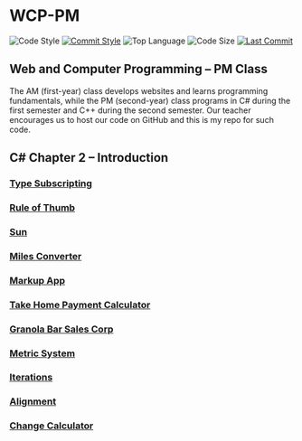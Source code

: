 # WCP-PM

![Code Style](https://img.shields.io/badge/code_style-VS_Code-blue.svg?style=flat)
[![Commit Style](https://img.shields.io/badge/commit_style-gitmoji-yellow.svg?style=flat)](https://gitmoji.carloscuesta.me/)
![Top Language](https://img.shields.io/github/languages/top/doccodes/wcp-pm.svg?style=flat)
![Code Size](https://img.shields.io/github/languages/code-size/doccodes/wcp-pm.svg?style=flat)
[![Last Commit](https://img.shields.io/github/last-commit/doccodes/wcp-pm.svg?style=flat)](https://github.com/doccodes/wcp-pm/commit/master)

## Web and Computer Programming &ndash; PM Class
The AM (first-year) class develops websites and learns programming fundamentals, while the PM (second-year) class programs in C# during the first semester and C++ during the second semester. Our teacher encourages us to host our code on GitHub and this is my repo for such code.

## C# Chapter 2 &ndash; Introduction
### [Type Subscripting](TypeScripting)
### [Rule of Thumb](RuleofThumb)
### [Sun](SunProjects)
### [Miles Converter](MilesConverter)
### [Markup App](MarkupApp)
### [Take Home Payment Calculator](TakeHomePay)
### [Granola Bar Sales Corp](GranolaBarSales)
### [Metric System](MetricConverter)
### [Iterations](Permutations)
### [Alignment](AlignmentDemo)
### [Change Calculator](ChangeCalculator)
